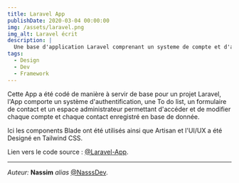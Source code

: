 ```yaml
---
title: Laravel App
publishDate: 2020-03-04 00:00:00
img: /assets/laravel.png
img_alt: Laravel écrit
description: |
  Une base d'application Laravel comprenant un systeme de compte et d'authentification.
tags:
  - Design
  - Dev
  - Framework
---
```


Cette App a été codé de manière à servir de base pour un projet Laravel, l'App comporte un système d'authentification, une To do list, un formulaire de contact et un espace administrateur permettant d'accéder et de modifier chaque compte et chaque contact enregistré en base de donnée.

Ici les components Blade ont été utilisés ainsi que Artisan et l'UI/UX a été Designé en Tailwind CSS.

Lien vers le code source : [@Laravel-App](https://github.com/NasssDev/Laravel-App).

---

_Auteur:_ **Nassim** _alias_ [@NasssDev](https://github.com/NasssDev).
